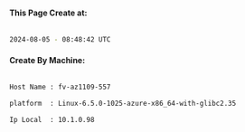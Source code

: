 
   
#### This Page Create at:

```bash

2024-08-05 - 08:48:42 UTC

```

#### Create By Machine:

```bash

Host Name : fv-az1109-557

platform  : Linux-6.5.0-1025-azure-x86_64-with-glibc2.35

Ip Local  : 10.1.0.98

```

